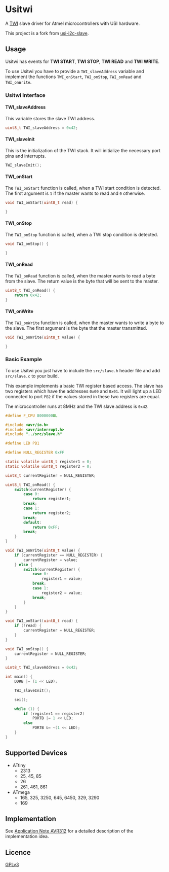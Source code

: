 
# Usitwi
A [TWI](http://en.wikipedia.org/wiki/I%C2%B2C)
slave driver for Atmel microcontrollers with USI hardware.

This project is a fork from 
[usi-i2c-slave](https://code.google.com/p/usi-i2c-slave/).

## Usage
Usitwi has events for **TWI START**, **TWI STOP**, **TWI READ** and
**TWI WRITE**.

To use Usitwi you have to provide a `TWI_slaveAddress` variable and implement
the functions `TWI_onStart`, `TWI_onStop`, `TWI_onRead` and `TWI_onWrite`.

### Usitwi Interface

#### TWI_slaveAddress

This variable stores the slave TWI address.

```c
uint8_t TWI_slaveAddress = 0x42;
```

#### TWI_slaveInit

This is the initialization of the TWI stack. It will initialize the necessary
port pins and interrupts.

```c
TWI_slaveInit();
```

#### TWI_onStart

The `TWI_onStart` function is called, when a TWI start condition is detected.
The first argument is `1` if the master wants to read and `0` otherwise.

```c
void TWI_onStart(uint8_t read) {

}
```

#### TWI_onStop

The `TWI_onStop` function is called, when a TWI stop condition is detected.

```c
void TWI_onStop() {

}
```

#### TWI_onRead

The `TWI_onRead` function is called, when the master wants to read a byte from
the slave. The return value is the byte that will be sent to the master.

```c
uint8_t TWI_onRead() {
	return 0x42;
}
```

#### TWI_onWrite

The `TWI_onWrite` function is called, when the master wants to write a byte
to the slave. The first argument is the byte that the master transmitted.

```c
void TWI_onWrite(uint8_t value) {

}
```

### Basic Example

To use Usitwi you just have to include the `src/slave.h` header file and
add `src/slave.c` to your build.

This example implements a basic TWI register based access. The slave has
two registers which have the addresses `0x00` and `0x01`. It will light
up a LED connected to port `PB2` if the values stored in these two
registers are equal.

The microcontroller runs at 8MHz and the TWI slave address is `0x42`.

```c
#define F_CPU 8000000UL

#include <avr/io.h>
#include <avr/interrupt.h>
#include "../src/slave.h"

#define LED PB1

#define NULL_REGISTER 0xFF

static volatile uint8_t register1 = 0;
static volatile uint8_t register2 = 0;

uint8_t currentRegister = NULL_REGISTER;

uint8_t TWI_onRead() {
	switch(currentRegister) {
		case 0:
			return register1;
		break;
		case 1:
			return register2;
		break;
		default:
			return 0xFF;
		break;
	}
}

void TWI_onWrite(uint8_t value) {
	if (currentRegister == NULL_REGISTER) {
		currentRegister = value;
	} else {
		switch(currentRegister) {
			case 0:
				register1 = value;
			break;
			case 1:
				register2 = value;
			break;
		}
	}
}

void TWI_onStart(uint8_t read) {
	if (!read) {
		currentRegister = NULL_REGISTER;
	}
}

void TWI_onStop() {
	currentRegister = NULL_REGISTER;
}

uint8_t TWI_slaveAddress = 0x42;

int main() {
	DDRB |= (1 << LED);

	TWI_slaveInit();

	sei();

	while (1) {
		if (register1 == register2)
			PORTB |= 1 << LED;
		else
			PORTB &= ~(1 << LED);
	}
}
```

## Supported Devices

 * ATtiny
   * 2313
   * 25, 45, 85
   * 26
   * 261, 461, 861
 * ATmega
   * 165, 325, 3250, 645, 6450, 329, 3290
   * 169

## Implementation
See [Application Note AVR312](http://www.atmel.com/Images/doc2560.pdf) for a detailed description of the implementation idea.

## Licence

[GPLv3](http://www.gnu.org/licenses/gpl.html)

